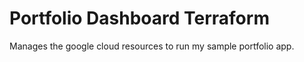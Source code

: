 # Portfolio Dashboard Terraform

Manages the google cloud resources to run my sample portfolio app.
